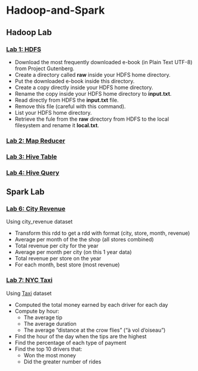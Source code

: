 # Hadoop-and-Spark

## Hadoop Lab

### [Lab 1: HDFS](https://github.com/wulinghsuan/Hadoop-and-Spark/blob/master/Lab%201:%20HDFS.md)

- Download the most frequently downloaded e-book (in Plain Text UTF-8) from Project Gutenberg.
- Create a directory called **raw** inside your HDFS home directory.
- Put the downloaded e-book inside this directory.
- Create a copy directly inside your HDFS home directory.
- Rename the copy inside your HDFS home directory to **input.txt**.
- Read directly from HDFS the **input.txt** file.
- Remove this file (careful with this command).
- List your HDFS home directory.
- Retrieve the fule from the **raw** directory from HDFS to the local filesystem and rename it **local.txt**.

### [Lab 2: Map Reducer](https://github.com/wulinghsuan/Hadoop-and-Spark/blob/master/Lab%202:%20Map%20Reducer/README.md)

### [Lab 3: Hive Table](https://github.com/wulinghsuan/Hadoop-and-Spark/blob/master/Lab%203:%20Hive%20Table.md)

### [Lab 4: Hive Query](https://github.com/wulinghsuan/Hadoop-and-Spark/blob/master/Lab%204:%20Hive%20Query.md)

## Spark Lab

### [Lab 6: City Revenue](https://github.com/wulinghsuan/Hadoop-and-Spark/blob/master/Lab%206:%20Pyspark1.md)

Using city_revenue dataset

- Transform this rdd to get a rdd with format (city, store, month, revenue)
- Average per month of the the shop (all stores combined)
- Total revenue per city for the year
- Average per month per city (on this 1 year data)
- Total revenue per store on the year
- For each month, best store (most revenue)

### [Lab 7: NYC Taxi](https://github.com/wulinghsuan/Hadoop-and-Spark/blob/master/Lab%207:%20Pyspark2.md)

Using [Taxi](https://training.ververica.com/setup/taxiData.html) dataset

- Computed the total money earned by each driver for each day
- Compute by hour:
  - The average tip
  - The average duration
  - The average “distance at the crow flies” (“à vol d’oiseau”)
- Find the hour of the day when the tips are the highest
- Find the percentage of each type of payment
- Find the top 10 drivers that:
  - Won the most money
  - Did the greater number of rides
